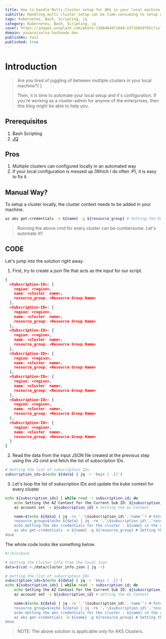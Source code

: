 ```yaml
---
title: How to handle Multi-Cluster setup for AKS in your local machine
subtitle: Handling multi cluster setup can be time-consuming to setup and this blog would make your job easier
tags: Kubernetes, Bash, Scripting, jq
category: Kubernetes, Bash, Scripting, jq
cover: https://images.unsplash.com/photo-1508404971049-e37350e9f05c?ixlib=rb-4.0.3&ixid=MnwxMjA3fDB8MHxwaG90by1wYWdlfHx8fGVufDB8fHx8&auto=format&fit=crop&w=2148&q=80
domain: yuvarajselva.hashnode.dev 
publishAs: Yuvi
published: true
---
```


# Introduction

> Are you tired of juggling of between multiple clusters in your local
> machine?{ } 
>
> Then, it is time to automate your local setup and it's configuration. If you're
> working as a 
> cluster-admin
>  for anyone of the enterprises, then this blog might be able to help you.

## Prerequisites

1. Bash Scripting
2. [JQ](https://gist.github.com/olih/f7437fb6962fb3ee9fe95bda8d2c8fa4)

## Pros

1. Multiple clusters can configured locally in an automated way
2. If your local configuration is messed up (Which I do often :P), it is easy to fix it.

## Manual Way?

To setup a cluster locally, the cluster context needs to be added in your machine.

```sh
az aks get-credentials -n ${name} -g ${resource_group} # Setting the Kube Context
```

> Running the above cmd for every cluster can be cumbersome. Let's automate it!!

## CODE

Let's jump into the solution right away.

1. First, try to create a json file that acts as the input for our script.

```json
{
  <Subscription-ID>: {
    region: <region>,
    name: <cluster  name>,
    resource_group: <Resource Group Name>
  },
  <Subscription-ID>: {
    region: <region>,
    name: <cluster  name>,
    resource_group: <Resource Group Name>
  },
  <Subscription-ID>: {
    region: <region>,
    name: <cluster  name>,
    resource_group: <Resource Group Name>
  },
  <Subscription-ID>: {
    region: <region>,
    name: <cluster  name>,
    resource_group: <Resource Group Name>
  },
  <Subscription-ID>: {
    region: <region>,
    name: <cluster  name>,
    resource_group: <Resource Group Name>
  },
  <Subscription-ID>: {
    region: <region>,
    name: <cluster  name>,
    resource_group: <Resource Group Name>
  },
  <Subscription-ID>: {
    region: <region>,
    name: <cluster  name>,
    resource_group: <Resource Group Name>
  }
}
```

2. Read the data from the input JSON file created at the previous step using the JQ cmd and fetch the list of subscription IDs.

```sh
# Getting the list of subscriptoin IDs
subscription_ids=$(echo ${data} | jq -r 'keys | .[]')
```

3. Let's loop the list of subscription IDs and update the kube context for every cluster

```sh
echo ${subscription_ids} | while read -r subscription_id; do
    echo Setting the AZ Context for the Current Sub ID: ${subscription_id}
    az account set -s ${subscription_id} # Setting the Az Context

    name=$(echo ${data} | jq -re '.'\$subscription_id\'.'name'') # Fetching the Name of the Cluster
    resource_group=$(echo ${data} | jq -re '.'\$subscription_id\'.'resource_group'') # Fetching the name of the resource group
    echo Getting the aks credentials for the cluster : ${name} in the rg: ${resource_group}
    az aks get-credentials -n ${name} -g ${resource_group} # Setting the Kube Context
done
```

The whole code looks like something below.

```sh
#!/bin/bash

# Getting the Cluster Info from the local Json
data=$(cat <./data/cluster_info.json | jq -r)

# Getting the list of subscriptoin IDs
subscription_ids=$(echo ${data} | jq -r 'keys | .[]')
echo ${subscription_ids} | while read -r subscription_id; do
    echo Setting the AZ Context for the Current Sub ID: ${subscription_id}
    az account set -s ${subscription_id} # Setting the Az Context

    name=$(echo ${data} | jq -re '.'\$subscription_id\'.'name'') # Fetching the Name of the Cluster
    resource_group=$(echo ${data} | jq -re '.'\$subscription_id\'.'resource_group'') # Fetching the name of the resource group
    echo Getting the aks credentials for the cluster : ${name} in the rg: ${resource_group}
    az aks get-credentials -n ${name} -g ${resource_group} # Setting the Kube Context
done

```

> NOTE: The above solution is applicable only for AKS Clusters.
